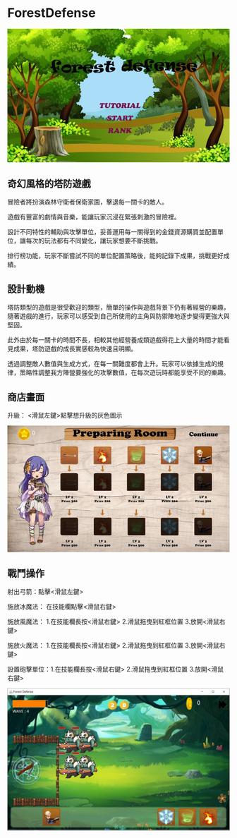 # ForestDefense

![images](https://github.com/Jing-Teng/ForestDefense/blob/master/cover.jpg)

## 奇幻風格的塔防遊戲
冒險者將扮演森林守衛者保衛家園，擊退每一關卡的敵人。

遊戲有豐富的劇情與音樂，能讓玩家沉浸在緊張刺激的冒險裡。

設計不同特性的輔助與攻擊單位，妥善運用每一關得到的金錢資源購買並配置單位，讓每次的玩法都有不同變化，讓玩家想要不斷挑戰。

排行榜功能，玩家不斷嘗試不同的單位配置策略後，能夠記錄下成果，挑戰更好成績。

## 設計動機
塔防類型的遊戲是很受歡迎的類型，簡單的操作與遊戲背景下仍有著經營的樂趣，隨著遊戲的進行，玩家可以感受到自己所使用的主角與防禦陣地逐步變得更強大與堅固。

此外由於每一關卡的時間不長，相較其他經營養成類遊戲得花上大量的時間才能看見成果，塔防遊戲的成長實感較為快速且明顯。

透過調整敵人數值與生成方式，在每一關難度都會上升。玩家可以依據生成的規律，策略性調整我方陣營要強化的攻擊數值，在每次遊玩時都能享受不同的樂趣。

## 商店畫面
升級： <滑鼠左鍵>點擊想升級的灰色圖示

![image](https://github.com/Jing-Teng/ForestDefense/blob/master/shop.jpg)

## 戰鬥操作
射出弓箭：點擊<滑鼠左鍵>

施放冰魔法： 在技能欄點擊<滑鼠右鍵>

施放風魔法： 1.在技能欄長按<滑鼠右鍵> 2.滑鼠拖曳到紅框位置 3.放開<滑鼠右鍵>

施放火魔法： 1.在技能欄長按<滑鼠右鍵> 2.滑鼠拖曳到紅框位置 3.放開<滑鼠右鍵>

設置砲擊單位：1.在技能欄長按<滑鼠右鍵> 2.滑鼠拖曳到紅框位置 3.放開<滑鼠右鍵>

![image](https://github.com/Jing-Teng/ForestDefense/blob/master/battle.JPG)
